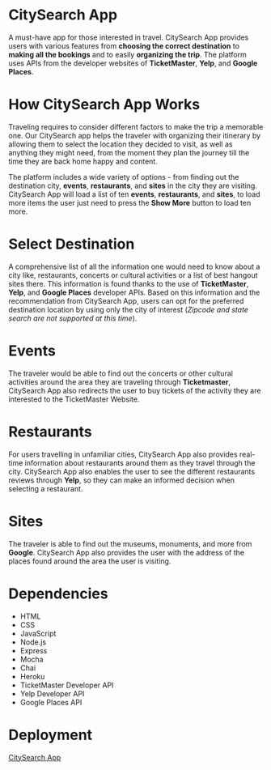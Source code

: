 # CitySearch App

A must-have app for those interested in travel. CitySearch App provides users with various features from **choosing the correct destination** to **making all the bookings** and to easily **organizing the trip**. The platform uses APIs from the developer websites of **TicketMaster**, **Yelp**, and **Google Places**.  

# How CitySearch App Works

Traveling requires to consider different factors to make the trip a memorable one. Our CitySearch app helps the traveler with organizing their itinerary by allowing them to select the location they decided to visit, as well as anything they might need, from the moment they plan the journey till the time they are back home happy and content. 

The platform includes a wide variety of options - from finding out the destination city, **events**, **restaurants**, and **sites** in the city they are visiting. CitySearch App will load a list of ten **events**, **restaurants**, and **sites**, to load more items the user just need to press the **Show More** button to load ten more.

# Select Destination

A comprehensive list of all the information one would need to know about a city like, restaurants, concerts or cultural activities or a list of best hangout sites there. This information is found thanks to the use of **TicketMaster**, **Yelp**, and **Google Places** developer APIs. Based on this information and the recommendation from CitySearch App, users can opt for the preferred destination location by using only the city of interest (*Zipcode and state search are not supported at this time*).

# Events

The traveler would be able to find out the concerts or other cultural activities around the area they are traveling through **Ticketmaster**, CitySearch App also redirects the user to buy tickets of the activity they are interested to the TicketMaster Website.

# Restaurants

For users travelling in unfamiliar cities, CitySearch App also provides real-time information about restaurants around them as they travel through the city. CitySearch App also enables the user to see the different restaurants reviews through **Yelp**, so they can make an informed decision when selecting a restaurant.

# Sites

The traveler is able to find out the museums, monuments, and more from **Google**. CitySearch App also provides the user with the address of the places found around the area the user is visiting.

# Dependencies

* 	HTML
*	CSS
*	JavaScript
*	Node.js
*	Express
*	Mocha 
*   Chai
*	Heroku
*   TicketMaster Developer API
*   Yelp Developer API
*   Google Places API

# Deployment

[CitySearch App](https://city-search-app.herokuapp.com/)